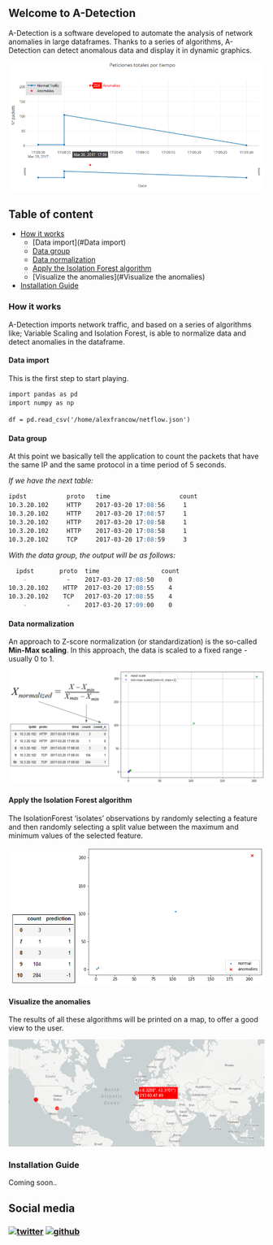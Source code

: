## Welcome to A-Detection

A-Detection is a software developed to automate the analysis of network anomalies in large dataframes. Thanks to a series of algorithms, A-Detection can detect anomalous data and display it in dynamic graphics.

![logo](https://github.com/adetection/adetection.github.io/blob/master/plot.png?raw=true)


## Table of content

* [How it works](#sub-heading-1)
    + [Data import](#Data import)
    + [Data group](#sub-sub-heading-2)
    + [Data normalization](#sub-sub-heading-3)
    + [Apply the Isolation Forest algorithm](#sub-sub-heading-4)
    + [Visualize the anomalies](#Visualize the anomalies)
* [Installation Guide](#sub-heading-2)


### How it works

A-Detection imports network traffic, and based on a series of algorithms like; Variable Scaling and Isolation Forest, is able to normalize data and detect anomalies in the dataframe.

#### Data import

This is the first step to start playing.

```markdown
import pandas as pd
import numpy as np

df = pd.read_csv('/home/alexfrancow/netflow.json')
```

#### Data group

At this point we basically tell the application to count the packets that have the same IP and the same protocol in a time period of 5 seconds.

*If we have the next table:*
```markdown
ipdst           proto   time                   count
10.3.20.102     HTTP    2017-03-20 17:08:56     1
10.3.20.102     HTTP    2017-03-20 17:08:57     1
10.3.20.102     HTTP    2017-03-20 17:08:58     1
10.3.20.102     HTTP    2017-03-20 17:08:58     1
10.3.20.102     TCP     2017-03-20 17:08:59     3
```

*With the data group, the output will be as follows:*
```markdown
  ipdst       proto  time                 count     
    -           -    2017-03-20 17:08:50    0
10.3.20.102    HTTP  2017-03-20 17:08:55    4
10.3.20.102    TCP   2017-03-20 17:08:55    4
    -           -    2017-03-20 17:09:00    0
```

#### Data normalization

An approach to Z-score normalization (or standardization) is the so-called **Min-Max scaling**.
In this approach, the data is scaled to a fixed range - usually 0 to 1.

![logo](https://github.com/adetection/adetection.github.io/blob/master/dataNorm.png?raw=true)

#### Apply the Isolation Forest algorithm

The IsolationForest ‘isolates’ observations by randomly selecting a feature and then randomly selecting a split value between the maximum and minimum values of the selected feature.

![logo](https://github.com/adetection/adetection.github.io/blob/master/IF.png?raw=true)

#### Visualize the anomalies

The results of all these algorithms will be printed on a map, to offer a good view to the user.

![logo](https://github.com/adetection/adetection.github.io/blob/master/mapA.png?raw=true)

### Installation Guide

Coming soon..

## Social media
### [![twitter][1.1]][1] [![github][6.1]][6]
[1]: http://www.twitter.com/alexfrancow
[1.1]: http://i.imgur.com/tXSoThF.png (twitter icon with padding)
[6.1]: http://i.imgur.com/0o48UoR.png (github icon with padding)
[6]: http://www.github.com/alexfrancow
